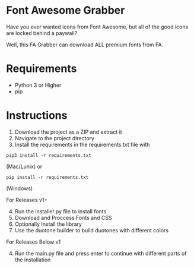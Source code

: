 # Font Awesome Grabber

Have you ever wanted icons from Font Awesome, but all of the good icons are locked behind a paywall?

Well, this FA Grabber can download ALL premium fonts from FA.
# Requirements
* Python 3 or Higher
* pip
# Instructions
1. Download the project as a ZIP and extract it
2. Navigate to the project directory
3. Install the requirements in the requirements.txt file with
```
pip3 install -r requirements.txt
```
(Mac/Lunix) or
```
pip install -r requirements.txt
```
(Windows)

For Releases v1+

4. Run the installer.py file to install fonts
5. Download and Proccess Fonts and CSS
6. Optionally Install the library
7. Use the duotone builder to build duotones with different colors

For Releases Below v1

4. Run the main.py file and press enter to continue with different parts of the installation